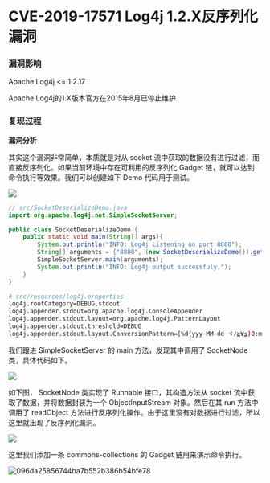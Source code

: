 # CVE-2019-17571 Log4j 1.2.X反序列化漏洞

### 漏洞影响

Apache Log4j <= 1.2.17

Apache Log4j的1.X版本官方在2015年8月已停止维护

### 复现过程

**漏洞分析**

其实这个漏洞非常简单，本质就是对从 socket 流中获取的数据没有进行过滤，而直接反序列化。如果当前环境中存在可利用的反序列化 Gadget 链，就可以达到命令执行等效果。我们可以创建如下 Demo 代码用于测试。

![](images/15889397101101.png)



```java
// src/SocketDeserializeDemo.java
import org.apache.log4j.net.SimpleSocketServer;

public class SocketDeserializeDemo {
    public static void main(String[] args){
        System.out.println("INFO: Log4j Listening on port 8888");
        String[] arguments = {"8888", (new SocketDeserializeDemo()).getClass().getClassLoader().getResource("log4j.properties").getPath()};
        SimpleSocketServer.main(arguments);
        System.out.println("INFO: Log4j output successfuly.");
    }
}
```


```bash
# src/resources/log4j.properties
log4j.rootCategory=DEBUG,stdout
log4j.appender.stdout=org.apache.log4j.ConsoleAppender
log4j.appender.stdout.layout=org.apache.log4j.PatternLayout
log4j.appender.stdout.threshold=DEBUG
log4j.appender.stdout.layout.ConversionPattern=[%d{yyy-MM-dd ヾﾉ≧∀≦)O:mm:ss,SSS}]-[%p]-[MSG!:%m]-[%c\:%L]%n
```

我们跟进 SimpleSocketServer 的 main 方法，发现其中调用了 SocketNode 类，具体代码如下。

![](images/15889397340701.png)


如下图， SocketNode 类实现了 Runnable 接口，其构造方法从 socket 流中获取了数据，并将数据封装为一个 ObjectInputStream 对象。然后在其 run 方法中调用了 readObject 方法进行反序列化操作。由于这里没有对数据进行过滤，所以这里就出现了反序列化漏洞。

![](images/15889397455373.png)


这里我们添加一条 commons-collections 的 Gadget 链用来演示命令执行。

![096da25856744ba7b552b386b54bfe78](images/096da25856744ba7b552b386b54bfe78.gif)
